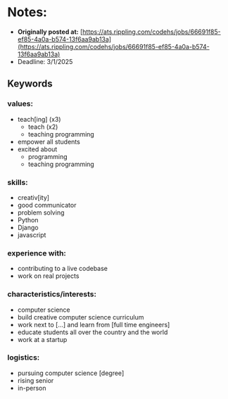 # Notes:

- **Originally posted at:** [https://ats.rippling.com/codehs/jobs/66691f85-ef85-4a0a-b574-13f6aa9ab13a](https://ats.rippling.com/codehs/jobs/66691f85-ef85-4a0a-b574-13f6aa9ab13a)
- Deadline: 3/1/2025

## Keywords

### values:

- teach[ing] (x3)
  - teach (x2)
  - teaching programming
- empower all students
- excited about
  - programming
  - teaching programming

### skills:

- creativ[ity]
- good communicator
- problem solving
- Python
- Django
- javascript

### experience with:

- contributing to a live codebase
- work on real projects

### characteristics/interests:

- computer science
- build creative computer science curriculum
- work next to [...] and learn from [full time engineers]
- educate students all over the country and the world
- work at a startup

### logistics:

- pursuing computer science [degree]
- rising senior
- in-person